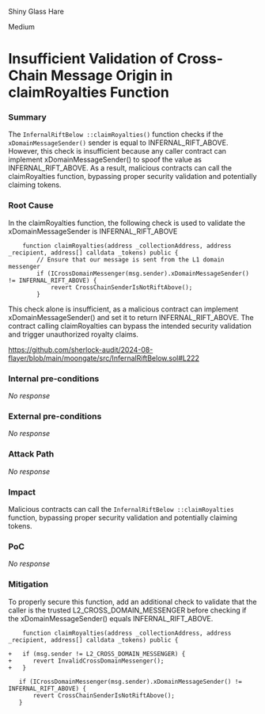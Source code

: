 Shiny Glass Hare

Medium

# Insufficient Validation of Cross-Chain Message Origin in claimRoyalties Function

### Summary

The `InfernalRiftBelow ::claimRoyalties()` function checks if the `xDomainMessageSender()` sender is equal to INFERNAL_RIFT_ABOVE. However, this check is insufficient because any caller contract can implement xDomainMessageSender() to spoof the value as INFERNAL_RIFT_ABOVE. As a result, malicious contracts can call the claimRoyalties function, bypassing proper security validation and potentially claiming tokens.




### Root Cause


In the claimRoyalties function, the following check is used to validate the xDomainMessageSender is INFERNAL_RIFT_ABOVE
```solidity
    function claimRoyalties(address _collectionAddress, address _recipient, address[] calldata _tokens) public {
        // Ensure that our message is sent from the L1 domain messenger
        if (ICrossDomainMessenger(msg.sender).xDomainMessageSender() != INFERNAL_RIFT_ABOVE) {
            revert CrossChainSenderIsNotRiftAbove();
        }
```
This check alone is insufficient, as a malicious contract can implement xDomainMessageSender() and set it to return INFERNAL_RIFT_ABOVE. The contract calling claimRoyalties can bypass the intended security validation and trigger unauthorized royalty claims.

https://github.com/sherlock-audit/2024-08-flayer/blob/main/moongate/src/InfernalRiftBelow.sol#L222

### Internal pre-conditions

_No response_

### External pre-conditions

_No response_

### Attack Path

_No response_

### Impact

Malicious contracts can call the `InfernalRiftBelow ::claimRoyalties` function, bypassing proper security validation and potentially claiming tokens.

### PoC

_No response_

### Mitigation

To properly secure this function, add an additional check to validate that the caller is the trusted L2_CROSS_DOMAIN_MESSENGER before checking if the xDomainMessageSender() equals INFERNAL_RIFT_ABOVE. 

```solidity
    function claimRoyalties(address _collectionAddress, address _recipient, address[] calldata _tokens) public {

+   if (msg.sender != L2_CROSS_DOMAIN_MESSENGER) {
+      revert InvalidCrossDomainMessenger();
+   }

   if (ICrossDomainMessenger(msg.sender).xDomainMessageSender() != INFERNAL_RIFT_ABOVE) {
       revert CrossChainSenderIsNotRiftAbove();
   }
```
